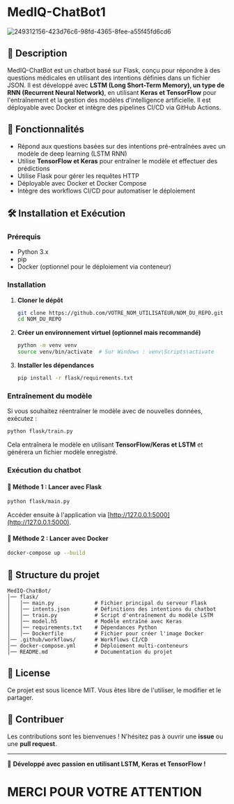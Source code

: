 # MedIQ-ChatBot1


![249312156-423d76c6-98fd-4365-8fee-a55f45fd6cd6](https://github.com/user-attachments/assets/6a3dc27d-69d0-422f-a691-ada72506fc57)


## 📌 Description
MedIQ-ChatBot est un chatbot basé sur Flask, conçu pour répondre à des questions médicales en utilisant des intentions définies dans un fichier JSON. Il est développé avec **LSTM (Long Short-Term Memory), un type de RNN (Recurrent Neural Network)**, en utilisant **Keras et TensorFlow** pour l'entraînement et la gestion des modèles d'intelligence artificielle. Il est déployable avec Docker et intègre des pipelines CI/CD via GitHub Actions.

## 🚀 Fonctionnalités
- Répond aux questions basées sur des intentions pré-entraînées avec un modèle de deep learning (LSTM RNN)
- Utilise **TensorFlow et Keras** pour entraîner le modèle et effectuer des prédictions
- Utilise Flask pour gérer les requêtes HTTP
- Déployable avec Docker et Docker Compose
- Intègre des workflows CI/CD pour automatiser le déploiement

## 🛠️ Installation et Exécution

### Prérequis
- Python 3.x
- pip
- Docker (optionnel pour le déploiement via conteneur)

### Installation
1. **Cloner le dépôt**
   ```bash
   git clone https://github.com/VOTRE_NOM_UTILISATEUR/NOM_DU_REPO.git
   cd NOM_DU_REPO
   ```
2. **Créer un environnement virtuel (optionnel mais recommandé)**
   ```bash
   python -m venv venv
   source venv/bin/activate  # Sur Windows : venv\Scripts\activate
   ```
3. **Installer les dépendances**
   ```bash
   pip install -r flask/requirements.txt
   ```

### Entraînement du modèle
Si vous souhaitez réentraîner le modèle avec de nouvelles données, exécutez :
```bash
python flask/train.py
```
Cela entraînera le modèle en utilisant **TensorFlow/Keras et LSTM** et générera un fichier modèle enregistré.

### Exécution du chatbot

#### 📍 Méthode 1 : Lancer avec Flask
```bash
python flask/main.py
```
Accéder ensuite à l'application via [http://127.0.0.1:5000](http://127.0.0.1:5000).

#### 📍 Méthode 2 : Lancer avec Docker
```bash
docker-compose up --build
```

## 📂 Structure du projet
```
MedIQ-ChatBot/
│── flask/
│   │── main.py             # Fichier principal du serveur Flask
│   │── intents.json        # Définitions des intentions du chatbot
│   │── train.py            # Script d'entraînement du modèle LSTM
│   │── model.h5            # Modèle entraîné avec Keras
│   │── requirements.txt    # Dépendances Python
│   │── Dockerfile          # Fichier pour créer l'image Docker
│── .github/workflows/      # Workflows CI/CD
│── docker-compose.yml      # Déploiement multi-conteneurs
│── README.md               # Documentation du projet
```

## 📜 License
Ce projet est sous licence MIT. Vous êtes libre de l'utiliser, le modifier et le partager.

## 🤝 Contribuer
Les contributions sont les bienvenues ! N'hésitez pas à ouvrir une **issue** ou une **pull request**.

---
🚀 **Développé avec passion en utilisant LSTM, Keras et TensorFlow !**

# MERCI POUR VOTRE ATTENTION
